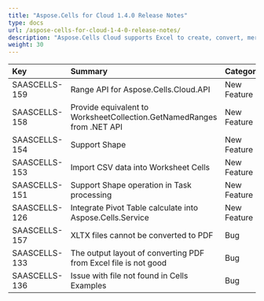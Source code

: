 ```yaml
---
title: "Aspose.Cells for Cloud 1.4.0 Release Notes"
type: docs
url: /aspose-cells-for-cloud-1-4-0-release-notes/
description: "Aspose.Cells Cloud supports Excel to create, convert, merge, split, protected, inner object operation, and so on."
weight: 30
---
```


|**Key** |**Summary** |**Category** |
| :- | :- | :- |
|SAASCELLS-159 |Range API for Aspose.Cells.Cloud.API |New Feature |
|SAASCELLS-158 |Provide equivalent to WorksheetCollection.GetNamedRanges from .NET API |New Feature |
|SAASCELLS-154 |Support Shape |New Feature  |
|SAASCELLS-153 |Import CSV data into Worksheet Cells |New Feature |
|SAASCELLS-151 |Support Shape operation in Task processing |New Feature |
|SAASCELLS-126 |Integrate Pivot Table calculate into Aspose.Cells.Service |New Feature |
|SAASCELLS-157 |XLTX files cannot be converted to PDF |Bug |
|SAASCELLS-133 |The output layout of converting PDF from Excel file is not good |Bug |
|SAASCELLS-136 |Issue with file not found in Cells Examples |Bug |


